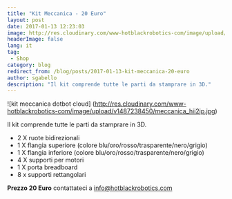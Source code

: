 ```yaml
---
title: "Kit Meccanica - 20 Euro"
layout: post
date: 2017-01-13 12:23:03
image: http://res.cloudinary.com/www-hotblackrobotics-com/image/upload/v1487238450/meccanica_hii2ip.jpg
headerImage: false
lang: it
tag:
 - Shop
category: blog
redirect_from: /blog/posts/2017-01-13-kit-meccanica-20-euro
author: sgabello
description: "Il kit comprende tutte le parti da stamprare in 3D."
---
```


![kit meccanica dotbot cloud] (http://res.cloudinary.com/www-hotblackrobotics-com/image/upload/v1487238450/meccanica_hii2ip.jpg)

Il kit comprende tutte le parti da stamprare in 3D.

* 2 X ruote bidirezionali
* 1 X flangia superiore (colore blu/oro/rosso/trasparente/nero/grigio)
* 1 X flangia inferiore (colore blu/oro/rosso/trasparente/nero/grigio)
* 4 X supporti per motori
* 1 X porta breadboard
* 8 x supporti rettangolari

**Prezzo 20 Euro** contattateci a info@hotblackrobotics.com
